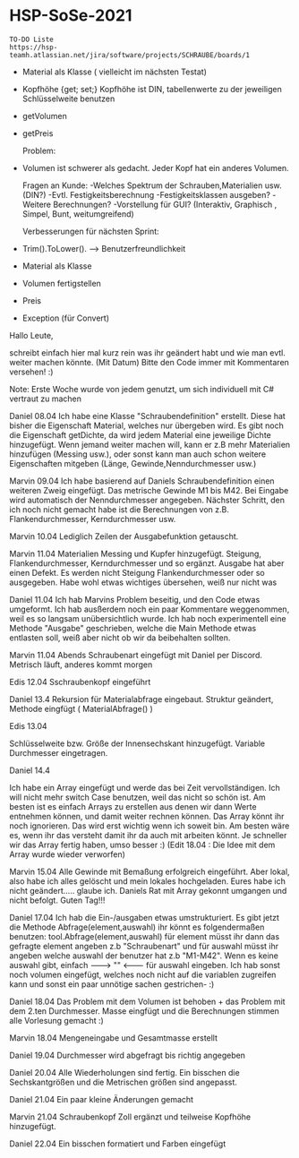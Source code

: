 # HSP-SoSe-2021

	TO-DO Liste
	https://hsp-teamh.atlassian.net/jira/software/projects/SCHRAUBE/boards/1

- Material als Klasse ( vielleicht im nächsten Testat)
- Kopfhöhe {get; set;} Kopfhöhe ist DIN, tabellenwerte zu der jeweiligen Schlüsselweite benutzen
- getVolumen
- getPreis

	Problem:

- Volumen ist schwerer als gedacht. Jeder Kopf hat ein anderes Volumen.

	Fragen an Kunde:
-Welches Spektrum der Schrauben,Materialien usw. (DIN?)
-Evtl. Festigkeitsberechnung
-Festigkeitsklassen ausgeben?
-Weitere Berechnungen?
-Vorstellung für GUI? (Interaktiv, Graphisch , Simpel, Bunt, weitumgreifend) 


	Verbesserungen für nächsten Sprint:
- Trim().ToLower(). --> Benutzerfreundlichkeit
- Material als Klasse
- Volumen fertigstellen
- Preis
- Exception (für Convert)


Hallo Leute,

schreibt einfach hier mal kurz rein was ihr geändert habt und wie man evtl. weiter machen könnte. (Mit Datum)
Bitte den Code immer mit Kommentaren versehen! :)

Note: Erste Woche wurde von jedem genutzt, um sich individuell mit C# vertraut zu machen

Daniel 08.04 
Ich habe eine Klasse "Schraubendefinition" erstellt.
Diese hat bisher die Eigenschaft Material, welches nur übergeben wird. 
Es gibt noch die Eigenschaft getDichte, da wird jedem Material eine jeweilige Dichte hinzugefügt.
Wenn jemand weiter machen will, kann er z.B mehr Materialien hinzufügen (Messing usw.), oder 
sonst kann man auch schon weitere Eigenschaften mitgeben (Länge, Gewinde,Nenndurchmesser usw.)

Marvin 09.04
Ich habe basierend auf Daniels Schraubendefinition einen weiteren Zweig eingefügt. Das metrische Gewinde M1 bis M42.
Bei Eingabe wird automatisch der Nenndurchmesser angegeben. Nächster Schritt, den ich noch nicht gemacht habe ist die Berechnungen von 
z.B. Flankendurchmesser, Kerndurchmesser usw.

Marvin 10.04
Lediglich Zeilen der Ausgabefunktion getauscht.

Marvin 11.04
Materialien Messing und Kupfer hinzugefügt. Steigung, Flankendurchmesser, Kerndurchmesser und so ergänzt. Ausgabe hat aber einen Defekt. 
Es werden nicht Steigung Flankendurchmesser oder so ausgegeben. Habe wohl etwas wichtiges übersehen, weiß nur nicht was

Daniel 11.04 
Ich hab Marvins Problem beseitig, und den Code etwas umgeformt. Ich hab ausßerdem noch ein paar Kommentare weggenommen, weil es so langsam unübersichtlich wurde.
Ich hab noch experimentell eine Methode "Ausgabe" geschrieben, welche die Main Methode etwas entlasten soll, weiß aber nicht ob wir da beibehalten sollten.

Marvin 11.04 Abends
Schraubenart eingefügt mit Daniel per Discord. Metrisch läuft, anderes kommt morgen

Edis 12.04
Sschraubenkopf eingeführt 

Daniel 13.4
Rekursion für Materialabfrage eingebaut.
Struktur geändert, Methode eingfügt ( MaterialAbfrage() ) 

Edis 13.04

Schlüsselweite bzw. Größe der Innensechskant hinzugefügt. Variable Durchmesser eingetragen.

Daniel 14.4

Ich habe ein Array eingefügt und werde das bei Zeit vervollständigen. Ich will nicht mehr switch Case benutzen, weil das nicht so schön ist. Am besten ist es einfach 
Arrays zu erstellen aus denen wir dann Werte entnehmen können, und damit weiter rechnen können.
Das Array könnt ihr noch ignorieren. Das wird erst wichtig wenn ich soweit bin.
Am besten wäre es, wenn ihr das versteht damit ihr da auch mit arbeiten könnt. Je schneller wir das Array fertig haben, umso besser :) 
(Edit 18.04 : Die Idee mit dem Array wurde wieder verworfen)

Marvin 15.04
Alle Gewinde mit Bemaßung erfolgreich eingeführt. Aber lokal, also habe ich alles gelöscht und mein lokales hochgeladen. Eures habe ich nicht geändert.....
glaube ich.
Daniels Rat mit Array gekonnt umgangen und nicht befolgt. Guten Tag!!!

Daniel 17.04
Ich hab die Ein-/ausgaben etwas umstrukturiert. Es gibt jetzt die Methode Abfrage(element,auswahl) ihr könnt es folgendermaßen benutzen:
tool.Abfrage(element,auswahl) für element müsst ihr dann das gefragte element angeben z.b  "Schraubenart" und für auswahl müsst ihr angeben 
welche auswahl der benutzer hat z.b "M1-M42". Wenn es keine auswahl gibt, einfach ---> "" <---  für auswahl eingeben.
Ich hab sonst noch volumen eingefügt, welches noch nicht auf die variablen zugreifen kann und sonst ein paar unnötige sachen gestrichen- :)

Daniel 18.04
Das Problem mit dem Volumen ist behoben + das Problem mit dem 2.ten Durchmesser.
Masse eingfügt und die Berechnungen stimmen alle
Vorlesung gemacht :)

Marvin 18.04
Mengeneingabe und Gesamtmasse erstellt

Daniel 19.04
Durchmesser wird abgefragt bis richtig angegeben

Daniel 20.04
Alle Wiederholungen sind fertig. Ein bisschen die Sechskantgrößen und die Metrischen größen sind angepasst.

Daniel 21.04
Ein paar kleine Änderungen gemacht

Marvin 21.04
Schraubenkopf Zoll ergänzt und teilweise Kopfhöhe hinzugefügt.

Daniel 22.04
Ein bisschen formatiert und Farben eingefügt
